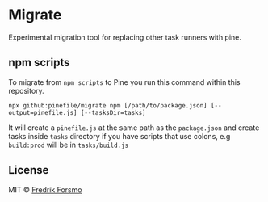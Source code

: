 # Migrate

Experimental migration tool for replacing other task runners with pine.

## npm scripts

To migrate from `npm scripts` to Pine you run this command within this repository.

```
npx github:pinefile/migrate npm [/path/to/package.json] [--output=pinefile.js] [--tasksDir=tasks]
```

It will create a `pinefile.js` at the same path as the `package.json` and create tasks inside `tasks` directory if you have scripts that use colons, e.g `build:prod` will be in `tasks/build.js`

## License

MIT © [Fredrik Forsmo](https://github.com/frozzare)